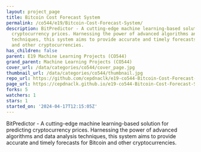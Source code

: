 ```yaml
---
layout: project_page
title: Bitcoin Cost Forecast System
permalink: /co544/e19/Bitcoin-Cost-Forecast-System/
description: BitPredictor - A cutting-edge machine learning-based solution for predicting
  cryptocurrency prices. Harnessing the power of advanced algorithms and data analysis
  techniques, this system aims to provide accurate and timely forecasts for Bitcoin
  and other cryptocurrencies.
has_children: false
parent: E19 Machine Learning Projects (CO544)
grand_parent: Machine Learning Projects (CO544)
cover_url: /data/categories/co544/cover_page.jpg
thumbnail_url: /data/categories/co544/thumbnail.jpg
repo_url: https://github.com/cepdnaclk/e19-co544-Bitcoin-Cost-Forecast-System
page_url: https://cepdnaclk.github.io/e19-co544-Bitcoin-Cost-Forecast-System
forks: 5
watchers: 1
stars: 1
started_on: '2024-04-17T12:15:05Z'
---
```


BitPredictor - A cutting-edge machine learning-based solution for predicting cryptocurrency prices. Harnessing the power of advanced algorithms and data analysis techniques, this system aims to provide accurate and timely forecasts for Bitcoin and other cryptocurrencies.